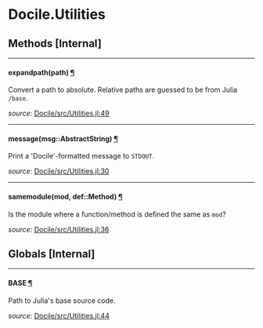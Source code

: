 # Docile.Utilities


## Methods [Internal]

---

<a id="method__expandpath.1" class="lexicon_definition"></a>
#### expandpath(path) [¶](#method__expandpath.1)
Convert a path to absolute. Relative paths are guessed to be from Julia ``/base``.


*source:*
[Docile/src/Utilities.jl:49](https://github.com/MichaelHatherly/Docile.jl/tree/950375199c1c691902d2b2254a33d92fc7f2b552/src/Utilities.jl#L49)

---

<a id="method__message.1" class="lexicon_definition"></a>
#### message(msg::AbstractString) [¶](#method__message.1)
Print a 'Docile'-formatted message to ``STDOUT``.


*source:*
[Docile/src/Utilities.jl:30](https://github.com/MichaelHatherly/Docile.jl/tree/950375199c1c691902d2b2254a33d92fc7f2b552/src/Utilities.jl#L30)

---

<a id="method__samemodule.1" class="lexicon_definition"></a>
#### samemodule(mod,  def::Method) [¶](#method__samemodule.1)
Is the module where a function/method is defined the same as ``mod``?


*source:*
[Docile/src/Utilities.jl:36](https://github.com/MichaelHatherly/Docile.jl/tree/950375199c1c691902d2b2254a33d92fc7f2b552/src/Utilities.jl#L36)

## Globals [Internal]

---

<a id="global__base.1" class="lexicon_definition"></a>
#### BASE [¶](#global__base.1)
Path to Julia's base source code.


*source:*
[Docile/src/Utilities.jl:44](https://github.com/MichaelHatherly/Docile.jl/tree/950375199c1c691902d2b2254a33d92fc7f2b552/src/Utilities.jl#L44)

